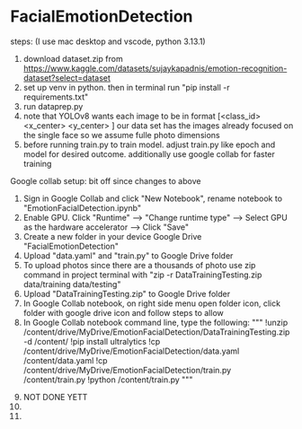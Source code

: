 # FacialEmotionDetection

steps: (I use mac desktop and vscode, python 3.13.1)
1) download dataset.zip from https://www.kaggle.com/datasets/sujaykapadnis/emotion-recognition-dataset?select=dataset 
2) set up venv in python. then in terminal run "pip install -r requirements.txt"
3) run dataprep.py
4) note that YOLOv8 wants each image to be in format [<class_id> <x_center> <y_center> <width> <height>] our data set has the images already focused on the single face so we assume fulle photo dimensions
5) before running train.py to train model. adjust train.py like epoch and model for desired outcome. additionally use google collab for faster training

Google collab setup: bit off since changes to above
1. Sign in Google Collab and click "New Notebook", rename notebook to "EmotionFacialDetection.ipynb"
2. Enable GPU. Click "Runtime" --> "Change runtime type" --> Select GPU as the hardware accelerator --> Click "Save"
3. Create a new folder in your device Google Drive "FacialEmotionDetection"
4. Upload "data.yaml" and "train.py" to Google Drive folder
5. To upload photos since there are a thousands of photo use zip command in project terminal with "zip -r DataTrainingTesting.zip data/training data/testing"
6. Upload "DataTrainingTesting.zip" to Google Drive folder
7. In Google Collab notebook, on right side menu open folder icon, click folder with google drive icon and follow steps to allow
8. In Google Collab notebook command line, type the following:
"""
!unzip /content/drive/MyDrive/EmotionFacialDetection/DataTrainingTesting.zip -d /content/
!pip install ultralytics
!cp /content/drive/MyDrive/EmotionFacialDetection/data.yaml /content/data.yaml
!cp /content/drive/MyDrive/EmotionFacialDetection/train.py /content/train.py
!python /content/train.py
"""

9) NOT DONE YETT
10) 
11) 
